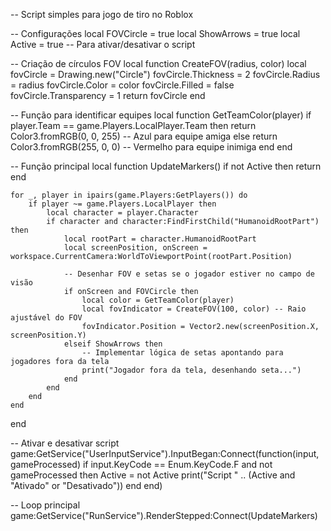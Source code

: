 -- Script simples para jogo de tiro no Roblox

-- Configurações
local FOVCircle = true
local ShowArrows = true
local Active = true -- Para ativar/desativar o script

-- Criação de círculos FOV
local function CreateFOV(radius, color)
    local fovCircle = Drawing.new("Circle")
    fovCircle.Thickness = 2
    fovCircle.Radius = radius
    fovCircle.Color = color
    fovCircle.Filled = false
    fovCircle.Transparency = 1
    return fovCircle
end

-- Função para identificar equipes
local function GetTeamColor(player)
    if player.Team == game.Players.LocalPlayer.Team then
        return Color3.fromRGB(0, 0, 255) -- Azul para equipe amiga
    else
        return Color3.fromRGB(255, 0, 0) -- Vermelho para equipe inimiga
    end
end

-- Função principal
local function UpdateMarkers()
    if not Active then
        return
    end

    for _, player in ipairs(game.Players:GetPlayers()) do
        if player ~= game.Players.LocalPlayer then
            local character = player.Character
            if character and character:FindFirstChild("HumanoidRootPart") then
                local rootPart = character.HumanoidRootPart
                local screenPosition, onScreen = workspace.CurrentCamera:WorldToViewportPoint(rootPart.Position)

                -- Desenhar FOV e setas se o jogador estiver no campo de visão
                if onScreen and FOVCircle then
                    local color = GetTeamColor(player)
                    local fovIndicator = CreateFOV(100, color) -- Raio ajustável do FOV
                    fovIndicator.Position = Vector2.new(screenPosition.X, screenPosition.Y)
                elseif ShowArrows then
                    -- Implementar lógica de setas apontando para jogadores fora da tela
                    print("Jogador fora da tela, desenhando seta...")
                end
            end
        end
    end
end

-- Ativar e desativar script
game:GetService("UserInputService").InputBegan:Connect(function(input, gameProcessed)
    if input.KeyCode == Enum.KeyCode.F and not gameProcessed then
        Active = not Active
        print("Script " .. (Active and "Ativado" or "Desativado"))
    end
end)

-- Loop principal
game:GetService("RunService").RenderStepped:Connect(UpdateMarkers)
